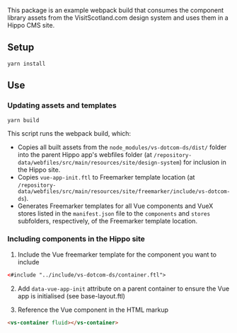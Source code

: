 This package is an example webpack build that consumes the component library assets from the VisitScotland.com design system and uses them in a Hippo CMS site.

## Setup

```
yarn install
```

## Use

### Updating assets and templates

```
yarn build
```

This script runs the webpack build, which:
   - Copies all built assets from the `node_modules/vs-dotcom-ds/dist/` folder into the parent Hippo app's webfiles folder (at `/repository-data/webfiles/src/main/resources/site/design-system`) for inclusion in the Hippo site.
   - Copies `vue-app-init.ftl` to Freemarker template location (at `/repository-data/webfiles/src/main/resources/site/freemarker/include/vs-dotcom-ds`).
   - Generates Freemarker templates for all Vue components and VueX stores listed in the `manifest.json` file to the `components` and `stores` subfolders, respectively, of the Freemarker template location.

### Including components in the Hippo site

1. Include the Vue freemarker template for the component you want to include

```html
<#include "../include/vs-dotcom-ds/container.ftl">
```

2. Add `data-vue-app-init` attribute on a parent container to ensure the Vue app is initialised (see base-layout.ftl)

3. Reference the Vue component in the HTML markup

```html
<vs-container fluid></vs-container>
```
